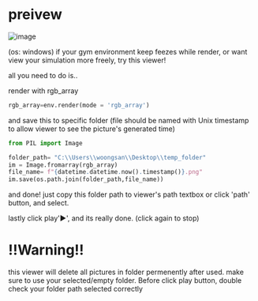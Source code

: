# preivew
![image](https://github.com/AntiHardbrick/picture_reader-gym-/assets/12881083/f1fa7104-4602-4ebb-bad6-0d160d184419)

(os: windows)
if your gym environment keep feezes while render, or want view your simulation more freely, 
try this viewer!

all you need to do is..

render with rgb_array
```python
rgb_array=env.render(mode = 'rgb_array')
```

and save this to specific folder
(file should be named with Unix timestamp to allow viewer to see the picture's generated time)
```python
from PIL import Image

folder_path= "C:\\Users\\woongsan\\Desktop\\temp_folder"
im = Image.fromarray(rgb_array)
file_name= f"{datetime.datetime.now().timestamp()}.png"
im.save(os.path.join(folder_path,file_name))
```

and done! just copy this folder path to viewer's path textbox
or click 'path' button, and select.

lastly click play'▶', and its really done. (click again to stop)

# !!Warning!!
this viewer will delete all pictures in folder permenently after used.
make sure to use your selected/empty folder.
Before click play button, double check your folder path selected correctly
